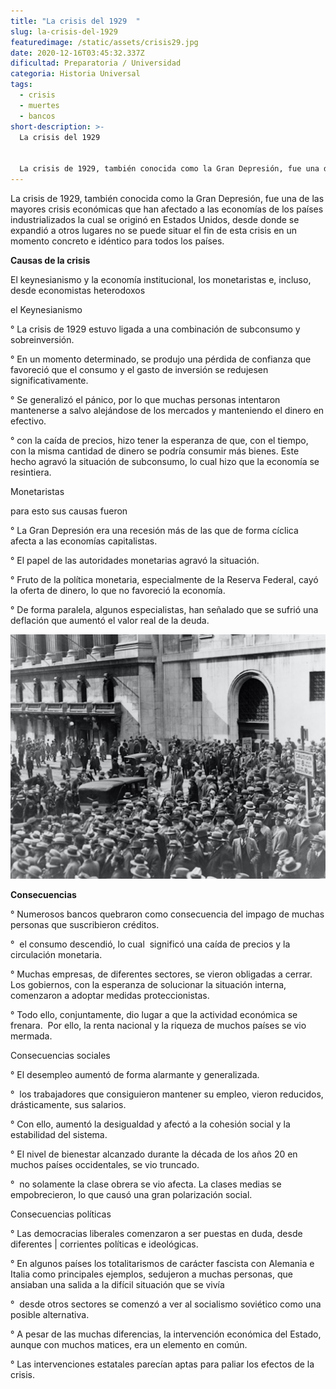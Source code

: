 ```yaml
---
title: "La crisis del 1929  "
slug: la-crisis-del-1929
featuredimage: /static/assets/crisis29.jpg
date: 2020-12-16T03:45:32.337Z
dificultad: Preparatoria / Universidad
categoria: Historia Universal
tags:
  - crisis
  - muertes
  - bancos
short-description: >-
  La crisis del 1929  


  La crisis de 1929, también conocida como la Gran Depresión, fue una de las mayores crisis económicas que han afectado a las economías de los países industrializados
---
```

La crisis de 1929, también conocida como la Gran Depresión, fue una de las mayores crisis económicas que han afectado a las economías de los países industrializados la cual se originó en Estados Unidos, desde donde se expandió a otros lugares no se puede situar el fin de esta crisis en un momento concreto e idéntico para todos los países.

**Causas de la crisis** 

El keynesianismo y la economía institucional, los monetaristas e, incluso, desde economistas heterodoxos

el Keynesianismo 

° La crisis de 1929 estuvo ligada a una combinación de subconsumo y sobreinversión.

° En un momento determinado, se produjo una pérdida de confianza que favoreció que el consumo y el gasto de inversión se redujesen significativamente.

° Se generalizó el pánico, por lo que muchas personas intentaron mantenerse a salvo alejándose de los mercados y manteniendo el dinero en efectivo.

° con la caída de precios, hizo tener la esperanza de que, con el tiempo, con la misma cantidad de dinero se podría consumir más bienes. Este hecho agravó la situación de subconsumo, lo cual hizo que la economía se resintiera.

Monetaristas 

para esto sus causas fueron 

° La Gran Depresión era una recesión más de las que de forma cíclica afecta a las economías capitalistas.

° El papel de las autoridades monetarias agravó la situación.

° Fruto de la política monetaria, especialmente de la Reserva Federal, cayó la oferta de dinero, lo que no favoreció la economía.

° De forma paralela, algunos especialistas, han señalado que se sufrió una deflación que aumentó el valor real de la deuda.

![crisis29](/static/assets/crisis291.jpg "crisis29")



**Consecuencias** 

° Numerosos bancos quebraron como consecuencia del impago de muchas personas que suscribieron créditos.

°  el consumo descendió, lo cual  significó una caída de precios y la circulación monetaria.

° Muchas empresas, de diferentes sectores, se vieron obligadas a cerrar. Los gobiernos, con la esperanza de solucionar la situación interna, comenzaron a adoptar medidas proteccionistas.

° Todo ello, conjuntamente, dio lugar a que la actividad económica se frenara.  Por ello, la renta nacional y la riqueza de muchos países se vio mermada.

Consecuencias sociales 

° El desempleo aumentó de forma alarmante y generalizada.

°  los trabajadores que consiguieron mantener su empleo, vieron reducidos, drásticamente, sus salarios.

° Con ello, aumentó la desigualdad y afectó a la cohesión social y la estabilidad del sistema.

° El nivel de bienestar alcanzado durante la década de los años 20 en muchos países occidentales, se vio truncado.

°  no solamente la clase obrera se vio afecta. La clases medias se empobrecieron, lo que causó una gran polarización social.

Consecuencias políticas 

° Las democracias liberales comenzaron a ser puestas en duda, desde diferentes | corrientes políticas e ideológicas.

° En algunos países los totalitarismos de carácter fascista con Alemania e Italia como principales ejemplos, sedujeron a muchas personas, que ansiaban una salida a la difícil situación que se vivía

°  desde otros sectores se comenzó a ver al socialismo soviético como una posible alternativa.

° A pesar de las muchas diferencias, la intervención económica del Estado, aunque con muchos matices, era un elemento en común.

° Las intervenciones estatales parecían aptas para paliar los efectos de la crisis.